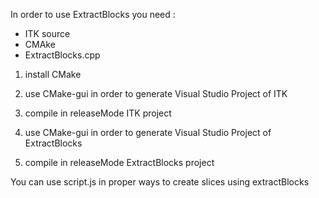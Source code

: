 In order to use ExtractBlocks you need :
- ITK source
- CMAke
- ExtractBlocks.cpp

1) install CMake

2) use CMake-gui in order to generate Visual Studio Project of ITK
3) compile in releaseMode ITK project

4) use CMake-gui in order to generate Visual Studio Project of ExtractBlocks
5) compile in releaseMode ExtractBlocks project

You can use script.js in proper ways to create slices using extractBlocks

